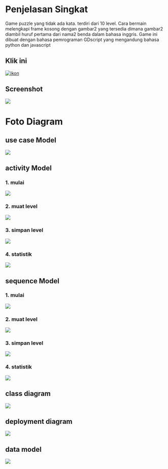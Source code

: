 # Penjelasan Singkat
Game puzzle yang tidak ada kata. terdiri dari 10 level. Cara bermain melengkapi frame kosong dengan gambar2 yang tersedia dimana gambar2 diambil huruf pertama dari nama2 benda dalam bahasa inggris.
Game ini dibuat dengan bahasa pemrograman GDscript yang mengandung bahasa python dan javascript

## Klik ini
[![ikon](gambar/pp.png)](https://pind0.itch.io/alphapic)

## Screenshot
![](gambar/ok.png)

# Foto Diagram
## use case Model
![](foto_v5/ucm%20v/uc.png)

## activity Model
### 1. mulai
![](foto_v5/act%20v/activity%20mulai.png)
### 2. muat level
![](foto_v5/act%20v/activity%20muat%20level.png)
### 3. simpan level
![](foto_v5/act%20v/activity%20simpan%20level.png)
### 4. statistik
![](foto_v5/act%20v/activity%20statistik.png)

## sequence Model
### 1. mulai
![](foto_v5/sqm%20v/Sequence%20mulai.png)
### 2. muat level
![](foto_v5/sqm%20v/Sequence%20muat%20level.png)
### 3. simpan level
![](foto_v5/sqm%20v/Sequence%20simpan%20level.png)
### 4. statistik
![](foto_v5/sqm%20v/Sequence%20statistik.png)

## class diagram
![](foto_v5/cls%20v/Class%20Model.png)

## deployment diagram
![](foto_v5/deploy%20v/Deployment%20Model.png)

## data model
![](foto_v5/data%20model%20v/Data%20Model.png)
